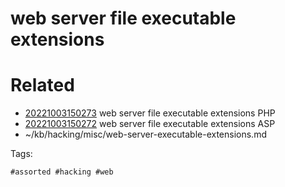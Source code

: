 # web server file executable extensions

# Related

- [20221003150273](/zet/20221003150273/README.md) web server file executable extensions PHP
- [20221003150272](/zet/20221003150272/README.md) web server file executable extensions ASP
- ~/kb/hacking/misc/web-server-executable-extensions.md

Tags:

    #assorted #hacking #web
